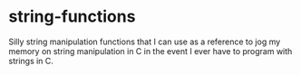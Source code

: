 # string-functions
Silly string manipulation functions that I can use as a reference to jog my memory on string manipulation in C in the event I ever have to program with strings in C.
